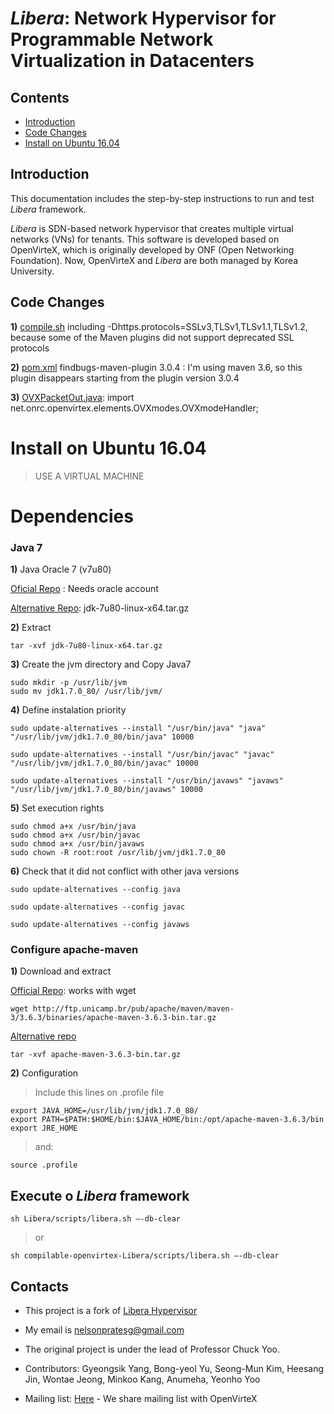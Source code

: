 # *Libera*: Network Hypervisor for Programmable Network Virtualization in Datacenters

## Contents
+ [Introduction](#introduction)
+ [Code Changes](#changes)
+ [Install on Ubuntu 16.04](#install)

<a name="introduction"></a>
## Introduction
This documentation includes the step-by-step instructions to run and test *Libera* framework.

*Libera* is SDN-based network hypervisor that creates multiple virtual networks (VNs) for tenants. This software is developed based on OpenVirteX, which is originally developed by ONF (Open Networking Foundation). Now, OpenVirteX and *Libera* are both managed by Korea University.

<a name="changes"></a>
## Code Changes

**1)** [compile.sh](./compile.sh) including -Dhttps.protocols=SSLv3,TLSv1,TLSv1.1,TLSv1.2, because some of the Maven plugins did not support deprecated SSL protocols

**2)** [pom.xml](./pom.xml) findbugs-maven-plugin  <version>3.0.4</version> : I'm using maven 3.6, so this plugin disappears starting from the plugin version 3.0.4

**3)** [OVXPacketOut.java](./src/main/java/net/onrc/openvirtex/messages/OVXPacketOut.java): import net.onrc.openvirtex.elements.OVXmodes.OVXmodeHandler; 


<a name="install"></a>
# Install on Ubuntu 16.04

> USE A VIRTUAL MACHINE
 
# Dependencies 

### Java 7

**1)** Java Oracle 7 (v7u80)


[Oficial Repo](https://www.oracle.com/java/technologies/javase/javase7-archive-downloads.html) : Needs oracle account



[Alternative Repo](https://mega.nz/file/6j5x1QSK#nn1QjI0S9eDmNniJBmAH4-umObXrNgZ9VYO6ahhYZak): jdk-7u80-linux-x64.tar.gz


**2)** Extract


	tar -xvf jdk-7u80-linux-x64.tar.gz


**3)** Create the jvm directory and Copy Java7


	sudo mkdir -p /usr/lib/jvm
	sudo mv jdk1.7.0_80/ /usr/lib/jvm/


**4)** Define instalation priority


	sudo update-alternatives --install "/usr/bin/java" "java" "/usr/lib/jvm/jdk1.7.0_80/bin/java" 10000

	sudo update-alternatives --install "/usr/bin/javac" "javac" "/usr/lib/jvm/jdk1.7.0_80/bin/javac" 10000

	sudo update-alternatives --install "/usr/bin/javaws" "javaws" "/usr/lib/jvm/jdk1.7.0_80/bin/javaws" 10000

**5)** Set execution rights

	sudo chmod a+x /usr/bin/java
	sudo chmod a+x /usr/bin/javac
	sudo chmod a+x /usr/bin/javaws
	sudo chown -R root:root /usr/lib/jvm/jdk1.7.0_80

**6)** Check that it did not conflict with other java versions


	sudo update-alternatives --config java

	sudo update-alternatives --config javac

	sudo update-alternatives --config javaws

### Configure apache-maven
**1)** Download and extract

[Official Repo](http://ftp.unicamp.br/pub/apache/maven/maven-3/3.6.3/binaries/apache-maven-3.6.3-bin.tar.gz):  works with wget
	
	wget http://ftp.unicamp.br/pub/apache/maven/maven-3/3.6.3/binaries/apache-maven-3.6.3-bin.tar.gz

[Alternative repo](https://mega.nz/file/njp3zARb#lHRuvp1a5PALcJq3REe6ChzJl9w2HWIYT_tbZQVIZtc)

	tar -xvf apache-maven-3.6.3-bin.tar.gz


**2)** Configuration

 > Include this lines on .profile file


 	export JAVA_HOME=/usr/lib/jvm/jdk1.7.0_80/
	export PATH=$PATH:$HOME/bin:$JAVA_HOME/bin:/opt/apache-maven-3.6.3/bin
	export JRE_HOME

> and:

	source .profile



## Execute o *Libera* framework
     
  ```shell
  sh Libera/scripts/libera.sh –-db-clear	
  ```
>or

  ```shell
  sh compilable-openvirtex-Libera/scripts/libera.sh –-db-clear	
  ```


<a name="contacts"></a>
## Contacts
+ This project is a fork of [Libera Hypervisor](https://github.com/os-libera/Libera)
+ My email is nelsonpratesg@gmail.com

+ The original project is under the lead of Professor Chuck Yoo.
+ Contributors: Gyeongsik Yang, Bong-yeol Yu, Seong-Mun Kim, Heesang Jin, Wontae Jeong, Minkoo Kang, Anumeha, Yeonho Yoo
+ Mailing list: [Here](https://groups.google.com/forum/#!forum/ovx-discuss) - We share mailing list with OpenVirteX
